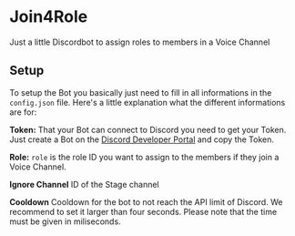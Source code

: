 # Join4Role

Just a little Discordbot to assign roles to members in a Voice Channel

## Setup
To setup the Bot you basically just need to fill in all informations in the `config.json` file. Here's a little explanation what the different informations are for:

**Token:**
    That your Bot can connect to Discord you need to get your Token. Just create a Bot on the [Discord Developer Portal](https://discordapp.com/developers/applications/me) and copy the Token.

**Role:**
    `role` is the role ID you want to assign to the members if they join a Voice Channel. 

**Ignore Channel**
    ID of the Stage channel

**Cooldown**
    Cooldown for the bot to not reach the API limit of Discord. We recommend to set it larger than four seconds. Please note that the time must be given in miliseconds.